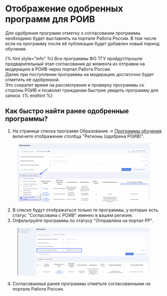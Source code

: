 # Отображение одобренных программ для РОИВ

Для одобрения программ отметку о согласовании программы необходимо будет выставлять на портале Работа России. В том числе если на программу после её публикации будет добавлен новый период обучения.

{% hint style="info" %}
Все программы ФО ТГУ пройдут/прошли предварительный этап согласования до момента их отправки на модерацию в РОИВ через портал Работа России.\
Далее при поступлении программы на модерацию достаточно будет отметить её одобренной. \
Это сократит время на рассмотрение  и проверку программы со стороны РОИВ и позволит гражданам быстрее увидеть программу для записи.
{% endhint %}

## Как быстро найти ранее одобренные программы?

1. На странице списка программ Образование -> [Программы обучения](https://2024.flow.tgu-dpo.ru/EducationPrograms/EducationProgramList) включите отображение столбца "Регионы (одобрена РОИВ)".

<figure><img src="../.gitbook/assets/image (63).png" alt=""><figcaption></figcaption></figure>

2. В списке будут отображаться только те программы, у которых есть статус "Согласована с РОИВ" именно в вашем регионе.
3. Отфильтруйте программы по статусу "Отправлена на портал РР".

<figure><img src="../.gitbook/assets/image (64).png" alt=""><figcaption></figcaption></figure>

4. Согласованные ранее программы  отметьте согласованными на портале Работа России.
